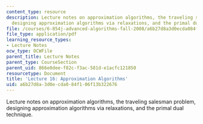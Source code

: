 ```yaml
---
content_type: resource
description: Lecture notes on approximation algorithms, the traveling salesman problem,
  designing approximation algorithms via relaxations, and the primal dual technique.
file: /courses/6-854j-advanced-algorithms-fall-2008/a6b27d8a3d0ecda084f106f13b322676_lec16.pdf
file_type: application/pdf
learning_resource_types:
- Lecture Notes
ocw_type: OCWFile
parent_title: Lecture Notes
parent_type: CourseSection
parent_uid: 866e0dee-f82c-f3ac-581d-e1acfc121850
resourcetype: Document
title: 'Lecture 16: Approximation Algorithms'
uid: a6b27d8a-3d0e-cda0-84f1-06f13b322676
---
```

Lecture notes on approximation algorithms, the traveling salesman problem, designing approximation algorithms via relaxations, and the primal dual technique.


